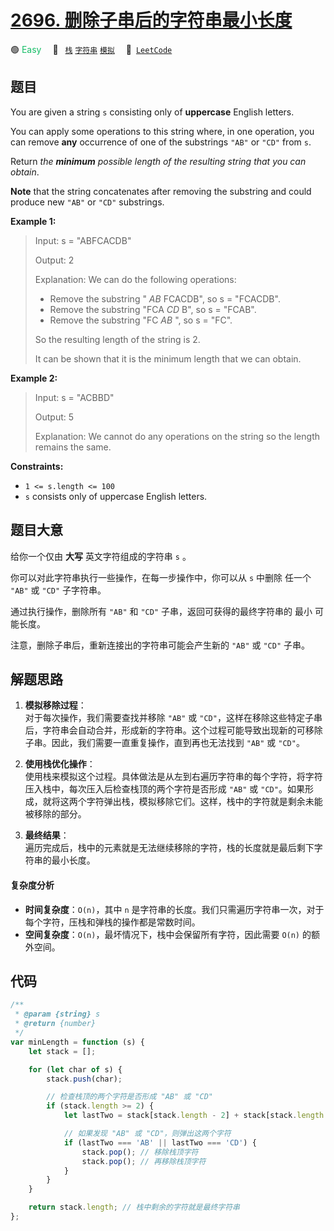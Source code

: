 # [2696. 删除子串后的字符串最小长度](https://leetcode.com/problems/minimum-string-length-after-removing-substrings)

🟢 <font color=#15bd66>Easy</font>&emsp; 🔖&ensp; [`栈`](/tag/stack.md) [`字符串`](/tag/string.md) [`模拟`](/tag/simulation.md)&emsp; 🔗&ensp;[`LeetCode`](https://leetcode.com/problems/minimum-string-length-after-removing-substrings)

## 题目

You are given a string `s` consisting only of **uppercase** English letters.

You can apply some operations to this string where, in one operation, you can
remove **any** occurrence of one of the substrings `"AB"` or `"CD"` from `s`.

Return _the **minimum** possible length of the resulting string that you can
obtain_.

**Note** that the string concatenates after removing the substring and could
produce new `"AB"` or `"CD"` substrings.

**Example 1:**

> Input: s = "ABFCACDB"
>
> Output: 2
>
> Explanation: We can do the following operations:
>
> - Remove the substring " _AB_ FCACDB", so s = "FCACDB".
> - Remove the substring "FCA _CD_ B", so s = "FCAB".
> - Remove the substring "FC _AB_ ", so s = "FC".
>
> So the resulting length of the string is 2.
>
> It can be shown that it is the minimum length that we can obtain.

**Example 2:**

> Input: s = "ACBBD"
>
> Output: 5
>
> Explanation: We cannot do any operations on the string so the length remains the same.

**Constraints:**

- `1 <= s.length <= 100`
- `s` consists only of uppercase English letters.

## 题目大意

给你一个仅由 **大写** 英文字符组成的字符串 `s` 。

你可以对此字符串执行一些操作，在每一步操作中，你可以从 `s` 中删除 任一个 `"AB"` 或 `"CD"` 子字符串。

通过执行操作，删除所有 `"AB"` 和 `"CD"` 子串，返回可获得的最终字符串的 最小 可能长度。

注意，删除子串后，重新连接出的字符串可能会产生新的 `"AB"` 或 `"CD"` 子串。

## 解题思路

1. **模拟移除过程**：  
   对于每次操作，我们需要查找并移除 `"AB"` 或 `"CD"`，这样在移除这些特定子串后，字符串会自动合并，形成新的字符串。这个过程可能导致出现新的可移除子串。因此，我们需要一直重复操作，直到再也无法找到 `"AB"` 或 `"CD"`。

2. **使用栈优化操作**：  
   使用栈来模拟这个过程。具体做法是从左到右遍历字符串的每个字符，将字符压入栈中，每次压入后检查栈顶的两个字符是否形成 `"AB"` 或 `"CD"`。如果形成，就将这两个字符弹出栈，模拟移除它们。这样，栈中的字符就是剩余未能被移除的部分。

3. **最终结果**：  
   遍历完成后，栈中的元素就是无法继续移除的字符，栈的长度就是最后剩下字符串的最小长度。

#### 复杂度分析

- **时间复杂度**：`O(n)`，其中 `n` 是字符串的长度。我们只需遍历字符串一次，对于每个字符，压栈和弹栈的操作都是常数时间。
- **空间复杂度**：`O(n)`，最坏情况下，栈中会保留所有字符，因此需要 `O(n)` 的额外空间。

## 代码

```javascript
/**
 * @param {string} s
 * @return {number}
 */
var minLength = function (s) {
	let stack = [];

	for (let char of s) {
		stack.push(char);

		// 检查栈顶的两个字符是否形成 "AB" 或 "CD"
		if (stack.length >= 2) {
			let lastTwo = stack[stack.length - 2] + stack[stack.length - 1];

			// 如果发现 "AB" 或 "CD"，则弹出这两个字符
			if (lastTwo === 'AB' || lastTwo === 'CD') {
				stack.pop(); // 移除栈顶字符
				stack.pop(); // 再移除栈顶字符
			}
		}
	}

	return stack.length; // 栈中剩余的字符就是最终字符串
};
```
